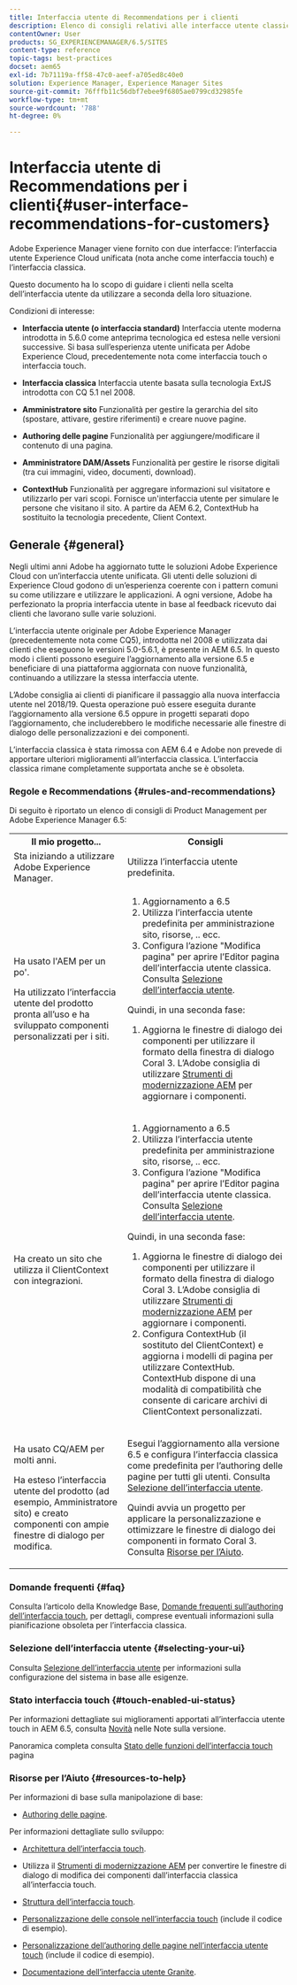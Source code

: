 ```yaml
---
title: Interfaccia utente di Recommendations per i clienti
description: Elenco di consigli relativi alle interfacce utente classiche e ottimizzate per il tocco.
contentOwner: User
products: SG_EXPERIENCEMANAGER/6.5/SITES
content-type: reference
topic-tags: best-practices
docset: aem65
exl-id: 7b71119a-ff58-47c0-aeef-a705ed8c40e0
solution: Experience Manager, Experience Manager Sites
source-git-commit: 76fffb11c56dbf7ebee9f6805ae0799cd32985fe
workflow-type: tm+mt
source-wordcount: '788'
ht-degree: 0%

---
```


# Interfaccia utente di Recommendations per i clienti{#user-interface-recommendations-for-customers}

Adobe Experience Manager viene fornito con due interfacce: l’interfaccia utente Experience Cloud unificata (nota anche come interfaccia touch) e l’interfaccia classica.

Questo documento ha lo scopo di guidare i clienti nella scelta dell’interfaccia utente da utilizzare a seconda della loro situazione.

Condizioni di interesse:

* **Interfaccia utente (o interfaccia standard)**
Interfaccia utente moderna introdotta in 5.6.0 come anteprima tecnologica ed estesa nelle versioni successive. Si basa sull’esperienza utente unificata per Adobe Experience Cloud, precedentemente nota come interfaccia touch o interfaccia touch.

* **Interfaccia classica**
Interfaccia utente basata sulla tecnologia ExtJS introdotta con CQ 5.1 nel 2008.

* **Amministratore sito**
Funzionalità per gestire la gerarchia del sito (spostare, attivare, gestire riferimenti) e creare nuove pagine.

* **Authoring delle pagine**
Funzionalità per aggiungere/modificare il contenuto di una pagina.

* **Amministratore DAM/Assets**
Funzionalità per gestire le risorse digitali (tra cui immagini, video, documenti, download).

* **ContextHub**
Funzionalità per aggregare informazioni sul visitatore e utilizzarlo per vari scopi. Fornisce un&#39;interfaccia utente per simulare le persone che visitano il sito. A partire da AEM 6.2, ContextHub ha sostituito la tecnologia precedente, Client Context.

## Generale {#general}

Negli ultimi anni Adobe ha aggiornato tutte le soluzioni Adobe Experience Cloud con un’interfaccia utente unificata. Gli utenti delle soluzioni di Experience Cloud godono di un’esperienza coerente con i pattern comuni su come utilizzare e utilizzare le applicazioni. A ogni versione, Adobe ha perfezionato la propria interfaccia utente in base al feedback ricevuto dai clienti che lavorano sulle varie soluzioni.

L’interfaccia utente originale per Adobe Experience Manager (precedentemente nota come CQ5), introdotta nel 2008 e utilizzata dai clienti che eseguono le versioni 5.0-5.6.1, è presente in AEM 6.5. In questo modo i clienti possono eseguire l’aggiornamento alla versione 6.5 e beneficiare di una piattaforma aggiornata con nuove funzionalità, continuando a utilizzare la stessa interfaccia utente.

L’Adobe consiglia ai clienti di pianificare il passaggio alla nuova interfaccia utente nel 2018/19. Questa operazione può essere eseguita durante l’aggiornamento alla versione 6.5 oppure in progetti separati dopo l’aggiornamento, che includerebbero le modifiche necessarie alle finestre di dialogo delle personalizzazioni e dei componenti.

L’interfaccia classica è stata rimossa con AEM 6.4 e Adobe non prevede di apportare ulteriori miglioramenti all’interfaccia classica. L’interfaccia classica rimane completamente supportata anche se è obsoleta.

### Regole e Recommendations {#rules-and-recommendations}

Di seguito è riportato un elenco di consigli di Product Management per Adobe Experience Manager 6.5:

<table>
 <tbody>
  <tr>
   <th>Il mio progetto...</th>
   <th>Consigli</th>
  </tr>
  <tr>
   <td>Sta iniziando a utilizzare Adobe Experience Manager.</td>
   <td>Utilizza l’interfaccia utente predefinita.</td>
  </tr>
  <tr>
   <td><p>Ha usato l'AEM per un po'.</p> <p>Ha utilizzato l’interfaccia utente del prodotto pronta all’uso e ha sviluppato componenti personalizzati per i siti.<br /> </p> </td>
   <td>
    <ol>
     <li>Aggiornamento a 6.5</li>
     <li>Utilizza l’interfaccia utente predefinita per amministrazione sito, risorse, .. ecc.<br /> </li>
     <li>Configura l’azione "Modifica pagina" per aprire l’Editor pagina dell’interfaccia utente classica. Consulta <a href="#selecting-your-ui">Selezione dell’interfaccia utente</a>.</li>
    </ol> <p>Quindi, in una seconda fase:</p>
    <ol>
     <li>Aggiorna le finestre di dialogo dei componenti per utilizzare il formato della finestra di dialogo Coral 3. L’Adobe consiglia di utilizzare <a href="/help/sites-developing/modernization-tools.md">Strumenti di modernizzazione AEM</a> per aggiornare i componenti.</li>
    </ol> </td>
  </tr>
  <tr>
   <td>Ha creato un sito che utilizza il ClientContext con integrazioni.<br /> </td>
   <td>
    <ol>
     <li>Aggiornamento a 6.5</li>
     <li>Utilizza l’interfaccia utente predefinita per amministrazione sito, risorse, .. ecc.</li>
     <li>Configura l’azione "Modifica pagina" per aprire l’Editor pagina dell’interfaccia utente classica. Consulta <a href="#selecting-your-ui">Selezione dell’interfaccia utente</a>.</li>
    </ol> <p>Quindi, in una seconda fase:</p>
    <ol>
     <li>Aggiorna le finestre di dialogo dei componenti per utilizzare il formato della finestra di dialogo Coral 3. L’Adobe consiglia di utilizzare <a href="/help/sites-developing/modernization-tools.md">Strumenti di modernizzazione AEM</a> per aggiornare i componenti.</li>
     <li>Configura ContextHub (il sostituto del ClientContext) e aggiorna i modelli di pagina per utilizzare ContextHub. ContextHub dispone di una modalità di compatibilità che consente di caricare archivi di ClientContext personalizzati.</li>
    </ol> </td>
  </tr>
  <tr>
   <td><p>Ha usato CQ/AEM per molti anni.</p> <p>Ha esteso l’interfaccia utente del prodotto (ad esempio, Amministratore sito) e creato componenti con ampie finestre di dialogo per modifica.</p> </td>
   <td><p>Esegui l’aggiornamento alla versione 6.5 e configura l’interfaccia classica come predefinita per l’authoring delle pagine per tutti gli utenti. Consulta <a href="#selecting-your-ui">Selezione dell’interfaccia utente</a>.</p> <p>Quindi avvia un progetto per applicare la personalizzazione e ottimizzare le finestre di dialogo dei componenti in formato Coral 3. Consulta <a href="#resources-to-help">Risorse per l’Aiuto</a>.<br /> </p> </td>
  </tr>
 </tbody>
</table>

### Domande frequenti {#faq}

Consulta l’articolo della Knowledge Base, [Domande frequenti sull’authoring dell’interfaccia touch](https://helpx.adobe.com/experience-manager/kb/index/touchui_faq.html), per dettagli, comprese eventuali informazioni sulla pianificazione obsoleta per l’interfaccia classica.

### Selezione dell’interfaccia utente {#selecting-your-ui}

Consulta [Selezione dell’interfaccia utente](/help/sites-authoring/select-ui.md) per informazioni sulla configurazione del sistema in base alle esigenze.

### Stato interfaccia touch {#touch-enabled-ui-status}

Per informazioni dettagliate sui miglioramenti apportati all’interfaccia utente touch in AEM 6.5, consulta [Novità](/help/release-notes/release-notes.md#what-s-new) nelle Note sulla versione.

Panoramica completa consulta [Stato delle funzioni dell’interfaccia touch](/help/release-notes/touch-ui-features-status.md) pagina

### Risorse per l’Aiuto {#resources-to-help}

Per informazioni di base sulla manipolazione di base:

* [Authoring delle pagine](/help/sites-authoring/page-authoring.md).

Per informazioni dettagliate sullo sviluppo:

* [Architettura dell’interfaccia touch](/help/sites-developing/touch-ui-concepts.md).
* Utilizza il [Strumenti di modernizzazione AEM](/help/sites-developing/modernization-tools.md) per convertire le finestre di dialogo di modifica dei componenti dall’interfaccia classica all’interfaccia touch.

* [Struttura dell’interfaccia touch](/help/sites-developing/touch-ui-structure.md).

* [Personalizzazione delle console nell’interfaccia touch](/help/sites-developing/customizing-consoles-touch.md) (include il codice di esempio).

* [Personalizzazione dell’authoring delle pagine nell’interfaccia utente touch](/help/sites-developing/customizing-page-authoring-touch.md) (include il codice di esempio).

* [Documentazione dell’interfaccia utente Granite](https://helpx.adobe.com/experience-manager/6-5/sites/developing/using/reference-materials/granite-ui/api/index.html).
